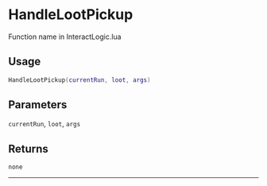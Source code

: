 # HandleLootPickup
Function name in InteractLogic.lua
## Usage
```lua
HandleLootPickup(currentRun, loot, args)
```
## Parameters
`currentRun`, `loot`, `args`
## Returns
`none`

---